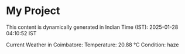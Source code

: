 # My Project

This content is dynamically generated in Indian Time (IST): 2025-01-28 04:10:52 IST


Current Weather in Coimbatore:
Temperature: 20.88 °C
Condition: haze
